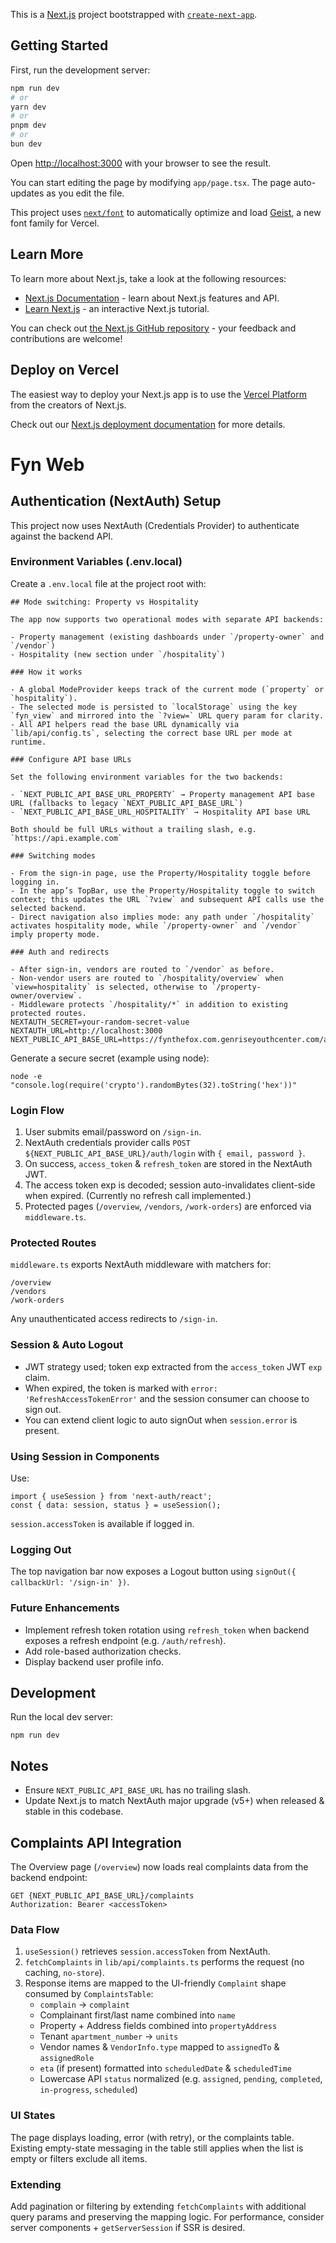 This is a [Next.js](https://nextjs.org) project bootstrapped with [`create-next-app`](https://nextjs.org/docs/app/api-reference/cli/create-next-app).

## Getting Started

First, run the development server:

```bash
npm run dev
# or
yarn dev
# or
pnpm dev
# or
bun dev
```

Open [http://localhost:3000](http://localhost:3000) with your browser to see the result.

You can start editing the page by modifying `app/page.tsx`. The page auto-updates as you edit the file.

This project uses [`next/font`](https://nextjs.org/docs/app/building-your-application/optimizing/fonts) to automatically optimize and load [Geist](https://vercel.com/font), a new font family for Vercel.

## Learn More

To learn more about Next.js, take a look at the following resources:

- [Next.js Documentation](https://nextjs.org/docs) - learn about Next.js features and API.
- [Learn Next.js](https://nextjs.org/learn) - an interactive Next.js tutorial.

You can check out [the Next.js GitHub repository](https://github.com/vercel/next.js) - your feedback and contributions are welcome!

## Deploy on Vercel

The easiest way to deploy your Next.js app is to use the [Vercel Platform](https://vercel.com/new?utm_medium=default-template&filter=next.js&utm_source=create-next-app&utm_campaign=create-next-app-readme) from the creators of Next.js.

Check out our [Next.js deployment documentation](https://nextjs.org/docs/app/building-your-application/deploying) for more details.

# Fyn Web

## Authentication (NextAuth) Setup

This project now uses NextAuth (Credentials Provider) to authenticate against the backend API.

### Environment Variables (.env.local)

Create a `.env.local` file at the project root with:

```
## Mode switching: Property vs Hospitality

The app now supports two operational modes with separate API backends:

- Property management (existing dashboards under `/property-owner` and `/vendor`)
- Hospitality (new section under `/hospitality`)

### How it works

- A global ModeProvider keeps track of the current mode (`property` or `hospitality`).
- The selected mode is persisted to `localStorage` using the key `fyn_view` and mirrored into the `?view=` URL query param for clarity.
- All API helpers read the base URL dynamically via `lib/api/config.ts`, selecting the correct base URL per mode at runtime.

### Configure API base URLs

Set the following environment variables for the two backends:

- `NEXT_PUBLIC_API_BASE_URL_PROPERTY` → Property management API base URL (fallbacks to legacy `NEXT_PUBLIC_API_BASE_URL`)
- `NEXT_PUBLIC_API_BASE_URL_HOSPITALITY` → Hospitality API base URL

Both should be full URLs without a trailing slash, e.g. `https://api.example.com`

### Switching modes

- From the sign-in page, use the Property/Hospitality toggle before logging in.
- In the app’s TopBar, use the Property/Hospitality toggle to switch context; this updates the URL `?view` and subsequent API calls use the selected backend.
- Direct navigation also implies mode: any path under `/hospitality` activates hospitality mode, while `/property-owner` and `/vendor` imply property mode.

### Auth and redirects

- After sign-in, vendors are routed to `/vendor` as before.
- Non-vendor users are routed to `/hospitality/overview` when `view=hospitality` is selected, otherwise to `/property-owner/overview`.
- Middleware protects `/hospitality/*` in addition to existing protected routes.
NEXTAUTH_SECRET=your-random-secret-value
NEXTAUTH_URL=http://localhost:3000
NEXT_PUBLIC_API_BASE_URL=https://fynthefox.com.genriseyouthcenter.com/api
```

Generate a secure secret (example using node):

```
node -e "console.log(require('crypto').randomBytes(32).toString('hex'))"
```

### Login Flow

1. User submits email/password on `/sign-in`.
2. NextAuth credentials provider calls `POST ${NEXT_PUBLIC_API_BASE_URL}/auth/login` with `{ email, password }`.
3. On success, `access_token` & `refresh_token` are stored in the NextAuth JWT.
4. The access token exp is decoded; session auto-invalidates client-side when expired. (Currently no refresh call implemented.)
5. Protected pages (`/overview`, `/vendors`, `/work-orders`) are enforced via `middleware.ts`.

### Protected Routes

`middleware.ts` exports NextAuth middleware with matchers for:

```
/overview
/vendors
/work-orders
```

Any unauthenticated access redirects to `/sign-in`.

### Session & Auto Logout

- JWT strategy used; token exp extracted from the `access_token` JWT `exp` claim.
- When expired, the token is marked with `error: 'RefreshAccessTokenError'` and the session consumer can choose to sign out.
- You can extend client logic to auto signOut when `session.error` is present.

### Using Session in Components

Use:

```tsx
import { useSession } from 'next-auth/react';
const { data: session, status } = useSession();
```

`session.accessToken` is available if logged in.

### Logging Out

The top navigation bar now exposes a Logout button using `signOut({ callbackUrl: '/sign-in' })`.

### Future Enhancements

- Implement refresh token rotation using `refresh_token` when backend exposes a refresh endpoint (e.g. `/auth/refresh`).
- Add role-based authorization checks.
- Display backend user profile info.

## Development

Run the local dev server:

```
npm run dev
```

## Notes

- Ensure `NEXT_PUBLIC_API_BASE_URL` has no trailing slash.
- Update Next.js to match NextAuth major upgrade (v5+) when released & stable in this codebase.

## Complaints API Integration

The Overview page (`/overview`) now loads real complaints data from the backend endpoint:

```
GET {NEXT_PUBLIC_API_BASE_URL}/complaints
Authorization: Bearer <accessToken>
```

### Data Flow

1. `useSession()` retrieves `session.accessToken` from NextAuth.
2. `fetchComplaints` in `lib/api/complaints.ts` performs the request (no caching, `no-store`).
3. Response items are mapped to the UI-friendly `Complaint` shape consumed by `ComplaintsTable`:
   - `complain` -> `complaint`
   - Complainant first/last name combined into `name`
   - Property + Address fields combined into `propertyAddress`
   - Tenant `apartment_number` -> `units`
   - Vendor names & `VendorInfo.type` mapped to `assignedTo` & `assignedRole`
   - `eta` (if present) formatted into `scheduledDate` & `scheduledTime`
   - Lowercase API `status` normalized (e.g. `assigned`, `pending`, `completed`, `in-progress`, `scheduled`)

### UI States

The page displays loading, error (with retry), or the complaints table. Existing empty-state messaging in the table still applies when the list is empty or filters exclude all items.

### Extending

Add pagination or filtering by extending `fetchComplaints` with additional query params and preserving the mapping logic. For performance, consider server components + `getServerSession` if SSR is desired.
